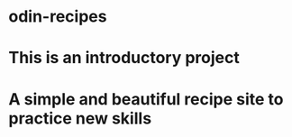 # odin-recipes
# This is an introductory project
# A simple and beautiful recipe site to practice new skills